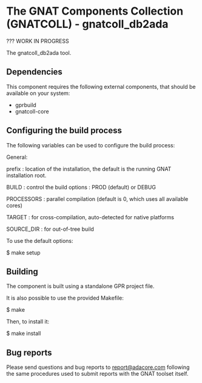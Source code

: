 The GNAT Components Collection (GNATCOLL) - gnatcoll_db2ada
===========================================================

??? WORK IN PROGRESS

The gnatcoll_db2ada tool.

Dependencies
------------

This component requires the following external components, that should be
available on your system:

- gprbuild
- gnatcoll-core

Configuring the build process
-----------------------------

The following variables can be used to configure the build process:

General:

   prefix     : location of the installation, the default is the running
                GNAT installation root.

   BUILD      : control the build options : PROD (default) or DEBUG

   PROCESSORS : parallel compilation (default is 0, which uses all available
                cores)

   TARGET     : for cross-compilation, auto-detected for native platforms

   SOURCE_DIR : for out-of-tree build

To use the default options:

   $ make setup

Building
--------

The component is built using a standalone GPR project file.

It is also possible to use the provided Makefile:

$ make

Then, to install it:

$ make install


Bug reports
-----------

Please send questions and bug reports to report@adacore.com following
the same procedures used to submit reports with the GNAT toolset itself.

